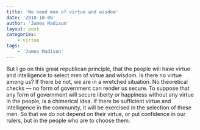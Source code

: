 ```yaml
---
title: 'We need men of virtue and wisdom'
date: '2010-10-06'
author: 'James Madison'
layout: post
categories:
    - virtue
tags:
    - 'James Madison'
---
```


But I go on this great republican principle, that the people will have virtue and intelligence to select men of virtue and wisdom. Is there no virtue among us? If there be not, we are in a wretched situation. No theoretical checks — no form of government can render us secure. To suppose that any form of government will secure liberty or happiness without any virtue in the people, is a chimerical idea. If there be sufficient virtue and intelligence in the community, it will be exercised in the selection of these men. So that we do not depend on their virtue, or put confidence in our rulers, but in the people who are to choose them.
